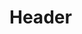 <!-- TITLE: Spell: Call Serpent Gorgon -->
<!-- SUBTITLE: Calls forth a wicked serpent gorgon to aid you in battle.  Consumes a bottle of blood when cast. -->

# Header